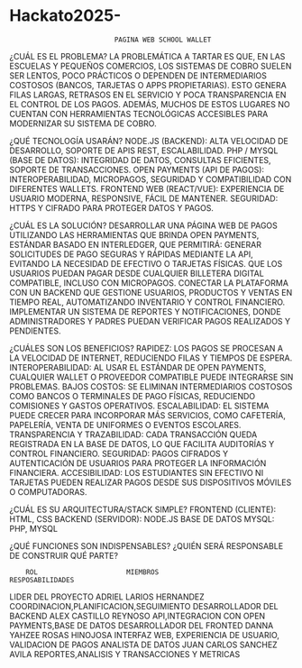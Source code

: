 # Hackato2025-
                              PAGINA WEB SCHOOL WALLET 
¿CUÁL ES EL PROBLEMA?
LA PROBLEMÁTICA A TARTAR ES QUE, EN LAS ESCUELAS Y PEQUEÑOS COMERCIOS, LOS SISTEMAS DE COBRO SUELEN SER LENTOS, POCO PRÁCTICOS O DEPENDEN DE INTERMEDIARIOS COSTOSOS (BANCOS, TARJETAS O APPS PROPIETARIAS). ESTO GENERA FILAS LARGAS, RETRASOS EN EL SERVICIO Y POCA TRANSPARENCIA EN EL CONTROL DE LOS PAGOS. ADEMÁS, MUCHOS DE ESTOS LUGARES NO CUENTAN CON HERRAMIENTAS TECNOLÓGICAS ACCESIBLES PARA MODERNIZAR SU SISTEMA DE COBRO.

¿QUÉ TECNOLOGÍA USARÁN?
NODE.JS (BACKEND): ALTA VELOCIDAD DE DESARROLLO, SOPORTE DE APIS REST, ESCALABILIDAD. PHP / MYSQL (BASE DE DATOS): INTEGRIDAD DE DATOS, CONSULTAS EFICIENTES, SOPORTE DE TRANSACCIONES. OPEN PAYMENTS (API DE PAGOS): INTEROPERABILIDAD, MICROPAGOS, SEGURIDAD Y COMPATIBILIDAD CON DIFERENTES WALLETS. FRONTEND WEB (REACT/VUE): EXPERIENCIA DE USUARIO MODERNA, RESPONSIVE, FÁCIL DE MANTENER. SEGURIDAD: HTTPS Y CIFRADO PARA PROTEGER DATOS Y PAGOS.

¿CUÁL ES LA SOLUCIÓN?
DESARROLLAR UNA PÁGINA WEB DE PAGOS UTILIZANDO LAS HERRAMIENTAS QUE BRINDA OPEN PAYMENTS, ESTÁNDAR BASADO EN INTERLEDGER, QUE PERMITIRÁ: 
GENERAR SOLICITUDES DE PAGO SEGURAS Y RÁPIDAS MEDIANTE LA API, EVITANDO LA NECESIDAD DE EFECTIVO O TARJETAS FÍSICAS. 
QUE LOS USUARIOS PUEDAN PAGAR DESDE CUALQUIER BILLETERA DIGITAL COMPATIBLE, INCLUSO CON MICROPAGOS. 
CONECTAR LA PLATAFORMA CON UN BACKEND QUE GESTIONE USUARIOS, PRODUCTOS Y VENTAS EN TIEMPO REAL, AUTOMATIZANDO INVENTARIO Y CONTROL FINANCIERO. 
IMPLEMENTAR UN SISTEMA DE REPORTES Y NOTIFICACIONES, DONDE ADMINISTRADORES Y PADRES PUEDAN VERIFICAR PAGOS REALIZADOS Y PENDIENTES. 
 
¿CUÁLES SON LOS BENEFICIOS?
RAPIDEZ: LOS PAGOS SE PROCESAN A LA VELOCIDAD DE INTERNET, REDUCIENDO FILAS Y TIEMPOS DE ESPERA. 
INTEROPERABILIDAD: AL USAR EL ESTÁNDAR DE OPEN PAYMENTS, CUALQUIER WALLET O PROVEEDOR COMPATIBLE PUEDE INTEGRARSE SIN PROBLEMAS. 
BAJOS COSTOS: SE ELIMINAN INTERMEDIARIOS COSTOSOS COMO BANCOS O TERMINALES DE PAGO FÍSICAS, REDUCIENDO COMISIONES Y GASTOS OPERATIVOS. 
ESCALABILIDAD: EL SISTEMA PUEDE CRECER PARA INCORPORAR MÁS SERVICIOS, COMO CAFETERÍA, PAPELERÍA, VENTA DE UNIFORMES O EVENTOS ESCOLARES. 
TRANSPARENCIA Y TRAZABILIDAD: CADA TRANSACCIÓN QUEDA REGISTRADA EN LA BASE DE DATOS, LO QUE FACILITA AUDITORÍAS Y CONTROL FINANCIERO. 
SEGURIDAD: PAGOS CIFRADOS Y AUTENTICACIÓN DE USUARIOS PARA PROTEGER LA INFORMACIÓN FINANCIERA. 
ACCESIBILIDAD: LOS ESTUDIANTES SIN EFECTIVO NI TARJETAS PUEDEN REALIZAR PAGOS DESDE SUS DISPOSITIVOS MÓVILES O COMPUTADORAS. 
 
¿CUÁL ES SU ARQUITECTURA/STACK SIMPLE?
FRONTEND (CLIENTE):	HTML, CSS
BACKEND (SERVIDOR):	NODE.JS
BASE DE DATOS	MYSQL: PHP, MYSQL

¿QUÉ FUNCIONES SON INDISPENSABLES? ¿QUIÉN SERÁ RESPONSABLE DE CONSTRUIR QUÉ PARTE?

        ROL                      MIEMBROS                        RESPOSABILIDADES
LIDER DEL PROYECTO         ADRIEL LARIOS HERNANDEZ       COORDINACION,PLANIFICACION,SEGUIMIENTO 
DESARROLLADOR DEL BACKEND  ALEX CASTILLO REYNOSO         API,INTEGRACION CON OPEN PAYMENTS,BASE DE DATOS
DESARROLLADOR DEL FRONTED  DANNA YAHZEE ROSAS HINOJOSA   INTERFAZ WEB, EXPERIENCIA DE USUARIO, VALIDACION DE PAGOS 
ANALISTA DE DATOS          JUAN CARLOS SANCHEZ AVILA     REPORTES,ANALISIS Y TRANSACCIONES Y METRICAS



